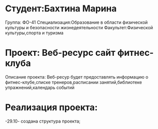 # Студент:Бахтина Марина
Группа: ФО-41
Специализация:Образование в области физической культуры и безопасности жизнедеятельности 
Факультет:Физической культуры,спорта и туризма
# Проект: Веб-ресурс сайт фитнес-клуба
Описание проекта: Веб-ресур будет предоставлять информацию о фитнес-клубе,списке тренеров,расписании занятий,библиотеке упражнений,календарь событий
# Реализация проекта:
-29.10- создана структура проекта;